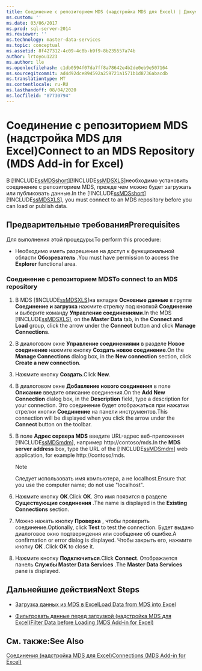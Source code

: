 ```yaml
---
title: Соединение с репозиторием MDS (надстройка MDS для Excel) | Документы Майкрософт
ms.custom: ''
ms.date: 03/06/2017
ms.prod: sql-server-2014
ms.reviewer: ''
ms.technology: master-data-services
ms.topic: conceptual
ms.assetid: 8f427312-4c09-4c8b-b9f9-8b235557a74b
author: lrtoyou1223
ms.author: lle
ms.openlocfilehash: c1db0594f07da7ff8a78642e4b2de0eb9e507164
ms.sourcegitcommit: ad4d92dce894592a259721a1571b1d8736abacdb
ms.translationtype: MT
ms.contentlocale: ru-RU
ms.lasthandoff: 08/04/2020
ms.locfileid: "87730794"
---
```

# <a name="connect-to-an-mds-repository-mds-add-in-for-excel"></a><span data-ttu-id="cbc11-102">Соединение с репозиторием MDS (надстройка MDS для Excel)</span><span class="sxs-lookup"><span data-stu-id="cbc11-102">Connect to an MDS Repository (MDS Add-in for Excel)</span></span>
  <span data-ttu-id="cbc11-103">В [!INCLUDE[ssMDSshort](../../includes/ssmdsshort-md.md)][!INCLUDE[ssMDSXLS](../../includes/ssmdsxls-md.md)]необходимо установить соединение с репозиторием MDS, прежде чем можно будет загружать или публиковать данные.</span><span class="sxs-lookup"><span data-stu-id="cbc11-103">In the [!INCLUDE[ssMDSshort](../../includes/ssmdsshort-md.md)][!INCLUDE[ssMDSXLS](../../includes/ssmdsxls-md.md)], you must connect to an MDS repository before you can load or publish data.</span></span>  
  
## <a name="prerequisites"></a><span data-ttu-id="cbc11-104">Предварительные требования</span><span class="sxs-lookup"><span data-stu-id="cbc11-104">Prerequisites</span></span>  
 <span data-ttu-id="cbc11-105">Для выполнения этой процедуры:</span><span class="sxs-lookup"><span data-stu-id="cbc11-105">To perform this procedure:</span></span>  
  
-   <span data-ttu-id="cbc11-106">Необходимо иметь разрешение на доступ к функциональной области **Обозреватель** .</span><span class="sxs-lookup"><span data-stu-id="cbc11-106">You must have permission to access the **Explorer** functional area.</span></span>  
  
### <a name="to-connect-to-an-mds-repository"></a><span data-ttu-id="cbc11-107">Соединение с репозиторием MDS</span><span class="sxs-lookup"><span data-stu-id="cbc11-107">To connect to an MDS repository</span></span>  
  
1.  <span data-ttu-id="cbc11-108">В MDS [!INCLUDE[ssMDSXLS](../../includes/ssmdsxls-md.md)]на вкладке **Основные данные** в группе **Соединение и загрузка** нажмите стрелку под кнопкой **Соединение** и выберите команду **Управление соединениями**.</span><span class="sxs-lookup"><span data-stu-id="cbc11-108">In the MDS [!INCLUDE[ssMDSXLS](../../includes/ssmdsxls-md.md)], on the **Master Data** tab, in the **Connect and Load** group, click the arrow under the **Connect** button and click **Manage Connections**.</span></span>  
  
2.  <span data-ttu-id="cbc11-109">В диалоговом окне **Управление соединениями** в разделе **Новое соединение** нажмите кнопку **Создать новое соединение**.</span><span class="sxs-lookup"><span data-stu-id="cbc11-109">On the **Manage Connections** dialog box, in the **New connection** section, click **Create a new connection**.</span></span>  
  
3.  <span data-ttu-id="cbc11-110">Нажмите кнопку **Создать**.</span><span class="sxs-lookup"><span data-stu-id="cbc11-110">Click **New**.</span></span>  
  
4.  <span data-ttu-id="cbc11-111">В диалоговом окне **Добавление нового соединения** в поле **Описание** введите описание соединения.</span><span class="sxs-lookup"><span data-stu-id="cbc11-111">On the **Add New Connection** dialog box, in the **Description** field, type a description for your connection.</span></span> <span data-ttu-id="cbc11-112">Это соединение будет отображаться при нажатии стрелки кнопки **Соединение** на панели инструментов.</span><span class="sxs-lookup"><span data-stu-id="cbc11-112">This connection will be displayed when you click the arrow under the **Connect** button on the toolbar.</span></span>  
  
5.  <span data-ttu-id="cbc11-113">В поле **Адрес сервера MDS** введите URL-адрес веб-приложения [!INCLUDE[ssMDSmdm](../../includes/ssmdsmdm-md.md)], например http://contoso/mds.</span><span class="sxs-lookup"><span data-stu-id="cbc11-113">In the **MDS server address** box, type the URL of the [!INCLUDE[ssMDSmdm](../../includes/ssmdsmdm-md.md)] web application, for example http://contoso/mds.</span></span>  
  
    > [!NOTE]  
    >  <span data-ttu-id="cbc11-114">Следует использовать имя компьютера, а не localhost.</span><span class="sxs-lookup"><span data-stu-id="cbc11-114">Ensure that you use the computer name; do not use "localhost".</span></span>  
  
6.  <span data-ttu-id="cbc11-115">Нажмите кнопку **ОК**.</span><span class="sxs-lookup"><span data-stu-id="cbc11-115">Click **OK**.</span></span> <span data-ttu-id="cbc11-116">Это имя появится в разделе **Существующие соединения** .</span><span class="sxs-lookup"><span data-stu-id="cbc11-116">The name is displayed in the **Existing Connections** section.</span></span>  
  
7.  <span data-ttu-id="cbc11-117">Можно нажать кнопку **Проверка** , чтобы проверить соединение.</span><span class="sxs-lookup"><span data-stu-id="cbc11-117">Optionally, click **Test** to test the connection.</span></span> <span data-ttu-id="cbc11-118">Будет выдано диалоговое окно подтверждения или сообщение об ошибке.</span><span class="sxs-lookup"><span data-stu-id="cbc11-118">A confirmation or error dialog is displayed.</span></span> <span data-ttu-id="cbc11-119">Чтобы закрыть его, нажмите кнопку **ОК** .</span><span class="sxs-lookup"><span data-stu-id="cbc11-119">Click **OK** to close it.</span></span>  
  
8.  <span data-ttu-id="cbc11-120">Нажмите кнопку **Подключиться**.</span><span class="sxs-lookup"><span data-stu-id="cbc11-120">Click **Connect**.</span></span> <span data-ttu-id="cbc11-121">Отображается панель **Службы Master Data Services** .</span><span class="sxs-lookup"><span data-stu-id="cbc11-121">The **Master Data Services** pane is displayed.</span></span>  
  
## <a name="next-steps"></a><span data-ttu-id="cbc11-122">Дальнейшие действия</span><span class="sxs-lookup"><span data-stu-id="cbc11-122">Next Steps</span></span>  
  
-   [<span data-ttu-id="cbc11-123">Загрузка данных из MDS в Excel</span><span class="sxs-lookup"><span data-stu-id="cbc11-123">Load Data from MDS into Excel</span></span>](export-data-to-excel-from-master-data-services.md)  
  
-   [<span data-ttu-id="cbc11-124">Фильтровать данные перед загрузкой &#40;надстройка MDS для Excel&#41;</span><span class="sxs-lookup"><span data-stu-id="cbc11-124">Filter Data before Loading &#40;MDS Add-in for Excel&#41;</span></span>](filter-data-before-exporting-mds-add-in-for-excel.md)  
  
## <a name="see-also"></a><span data-ttu-id="cbc11-125">См. также:</span><span class="sxs-lookup"><span data-stu-id="cbc11-125">See Also</span></span>  
 [<span data-ttu-id="cbc11-126">Соединения (надстройка MDS для Excel)</span><span class="sxs-lookup"><span data-stu-id="cbc11-126">Connections &#40;MDS Add-in for Excel&#41;</span></span>](connections-mds-add-in-for-excel.md)  
  
  
